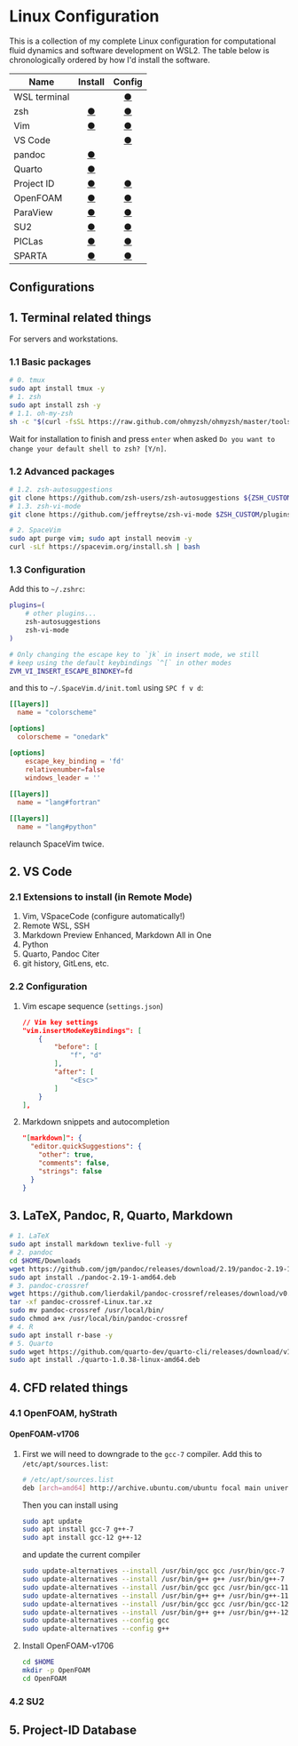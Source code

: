 # Linux Configuration

This is a collection of my complete Linux configuration for computational fluid dynamics and software development on
WSL2. The table below is chronologically ordered by how I'd install the software.

| Name | Install | Config |
| ---  |  :------: | :------: |
| WSL terminal | | [&#x25cf;](config/wsl-terminal/wsl-terminal.md)|
| zsh | [&#x25cf;](install/zsh/zsh.md) | [&#x25cf;](config/zsh/zsh.md) |
| Vim | [&#x25cf;](install/vim/vim.md) | [&#x25cf;](config/vim/vim.md) |
| VS Code |  | [&#x25cf;](config/vs-code/vs-code.md) |
| pandoc | [&#x25cf;](install/pandoc/pandoc.md) |  |
| Quarto | [&#x25cf;](install/quarto/quarto.md) |  |
| Project ID | [&#x25cf;](install/project-id/project-id.md) | [&#x25cf;](config/project-id/project-id.md) |
| OpenFOAM | [&#x25cf;](install/openfoam/openfoam.md) | [&#x25cf;](config/openfoam/openfoam.md) |
| ParaView | [&#x25cf;](install/paraview/paraview.md) | [&#x25cf;](config/paraview/paraview.md) |
| SU2 | [&#x25cf;](install/su2/su2.md) | [&#x25cf;](config/su2/su2.md) |
| PICLas | [&#x25cf;](install/piclas/piclas.md) | [&#x25cf;](config/piclas/piclas.md) |
| SPARTA | [&#x25cf;](install/sparta/sparta.md) | [&#x25cf;](config/sparta/sparta.md) |

## Configurations

## 1. Terminal related things

For servers and workstations.

### 1.1 Basic packages

```sh
# 0. tmux
sudo apt install tmux -y
# 1. zsh
sudo apt install zsh -y
# 1.1. oh-my-zsh
sh -c "$(curl -fsSL https://raw.github.com/ohmyzsh/ohmyzsh/master/tools/install.sh)"
```

Wait for installation to finish and press `enter` when asked `Do you want to change your default shell to zsh? [Y/n]`.
    

### 1.2 Advanced packages

```sh
# 1.2. zsh-autosuggestions
git clone https://github.com/zsh-users/zsh-autosuggestions ${ZSH_CUSTOM:-~/.oh-my-zsh/custom}/plugins/zsh-autosuggestions
# 1.3. zsh-vi-mode
git clone https://github.com/jeffreytse/zsh-vi-mode $ZSH_CUSTOM/plugins/zsh-vi-mode

# 2. SpaceVim
sudo apt purge vim; sudo apt install neovim -y
curl -sLf https://spacevim.org/install.sh | bash
```

### 1.3 Configuration

Add this to `~/.zshrc`:

```sh
plugins=( 
    # other plugins...
    zsh-autosuggestions
    zsh-vi-mode
)

# Only changing the escape key to `jk` in insert mode, we still
# keep using the default keybindings `^[` in other modes
ZVM_VI_INSERT_ESCAPE_BINDKEY=fd
```

and this to `~/.SpaceVim.d/init.toml` using `SPC f v d`:

```toml
[[layers]]
  name = "colorscheme"

[options]
  colorscheme = "onedark"

[options]
    escape_key_binding = 'fd'
    relativenumber=false
    windows_leader = ''
    
[[layers]]
  name = "lang#fortran"

[[layers]]
  name = "lang#python"
```

relaunch SpaceVim twice.

## 2. VS Code

### 2.1 Extensions to install (in Remote Mode)

1. Vim, VSpaceCode (configure automatically!)
2. Remote WSL, SSH
3. Markdown Preview Enhanced, Markdown All in One
4. Python
5. Quarto, Pandoc Citer
6. git history, GitLens, etc.

### 2.2 Configuration

1. Vim escape sequence (`settings.json`)

    ```json
    // Vim key settings 
    "vim.insertModeKeyBindings": [
        {
            "before": [
                "f", "d"
            ],
            "after": [
                "<Esc>"
            ]
        }
    ],
    ```

2. Markdown snippets and autocompletion

    ```json
    "[markdown]": {
      "editor.quickSuggestions": {
        "other": true,
        "comments": false,
        "strings": false
      }
    }
    ```

## 3. LaTeX, Pandoc, R, Quarto, Markdown

```sh
# 1. LaTeX
sudo apt install markdown texlive-full -y
# 2. pandoc
cd $HOME/Downloads
wget https://github.com/jgm/pandoc/releases/download/2.19/pandoc-2.19-1-amd64.deb  # Pandoc 2.19
sudo apt install ./pandoc-2.19-1-amd64.deb
# 3. pandoc-crossref
wget https://github.com/lierdakil/pandoc-crossref/releases/download/v0.3.13.0/pandoc-crossref-Linux.tar.xz  # Pandoc-crossref 0.3.13.0
tar -xf pandoc-crossref-Linux.tar.xz
sudo mv pandoc-crossref /usr/local/bin/
sudo chmod a+x /usr/local/bin/pandoc-crossref
# 4. R
sudo apt install r-base -y
# 5. Quarto
sudo wget https://github.com/quarto-dev/quarto-cli/releases/download/v1.0.38/quarto-1.0.38-linux-amd64.deb
sudo apt install ./quarto-1.0.38-linux-amd64.deb
```

## 4. CFD related things

### 4.1 OpenFOAM, hyStrath

#### OpenFOAM-v1706

1.  First we will need to downgrade to the `gcc-7` compiler. Add this to
    `/etc/apt/sources.list`:

    ```sh
    # /etc/apt/sources.list
    deb [arch=amd64] http://archive.ubuntu.com/ubuntu focal main universe
    ```

    Then you can install using

    ```sh
    sudo apt update
    sudo apt install gcc-7 g++-7
    sudo apt install gcc-12 g++-12
    ```

    and update the current compiler 

    ```sh
    sudo update-alternatives --install /usr/bin/gcc gcc /usr/bin/gcc-7 7
    sudo update-alternatives --install /usr/bin/g++ g++ /usr/bin/g++-7 7
    sudo update-alternatives --install /usr/bin/gcc gcc /usr/bin/gcc-11 11
    sudo update-alternatives --install /usr/bin/g++ g++ /usr/bin/g++-11 11
    sudo update-alternatives --install /usr/bin/gcc gcc /usr/bin/gcc-12 12
    sudo update-alternatives --install /usr/bin/g++ g++ /usr/bin/g++-12 12
    sudo update-alternatives --config gcc
    sudo update-alternatives --config g++
    ```

2.  Install OpenFOAM-v1706

    ```sh
    cd $HOME
    mkdir -p OpenFOAM
    cd OpenFOAM


    ```


### 4.2 SU2

## 5. Project-ID Database